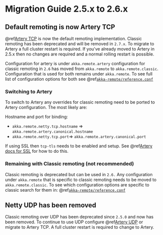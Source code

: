 # Migration Guide 2.5.x to 2.6.x

## Default remoting is now Artery TCP


@ref[Artery TCP](../artery-remoting.md) is now the default remoting implementation. 
Classic remoting has been deprecated and will be removed in `2.7.x`.
To migrate to Artery a full cluster restart is required. If you've already moved to Artery in 2.5.x
then no changes are required and a normal rolling restart is possible.

Configuration for artery is under `akka.remote.artery` configuration for classic remoting in
`2.6` has moved from `akka.remote` to `akka.remote.classic`. Configuration that is used for both
remains under `akka.remote`. To see full list of configuration options for both see 
@ref[`akka-remote/reference.conf`](/akka-remote/src/main/resources/reference.conf)

### Switching to Artery

To switch to Artery any overrides for classic remoting need to be ported to Artery configuration.
The most likely are:

Hostname and port for binding:

* `akka.remote.netty.tcp.hostname` => `akka.remote.artery.canonical.hostname`
* `akka.remote.netty.tcp.port`=> `akka.remote.artery.canonical.port`

If using SSL then `tcp-tls` needs to be enabled and setup. See @ref[Artery docs for SSL](../remoting-artery.md#configuring-ssl-tls-for-akka-remoting)
for how to do this.


### Remaining with Classic remoting (not recommended)

Classic remoting is deprecated but can be used in `2.6.` Any configuration under `akka.remote` that is 
specific to classic remoting needs to be moved to `akka.remote.classic`. To see which configuration options
are specific to classic search for them in: @ref[`akka-remote/reference.conf`](/akka-remote/src/main/resources/reference.conf)

## Netty UDP has been removed

Classic remoting over UDP has been deprecated since `2.5.0` and now has been removed. 
To continue to use UDP configure @ref[Artery UDP](../remoting-artery.md#configuring-ssl-tls-for-akka-remoting) or migrate to Artery TCP.
A full cluster restart is required to change to Artery.

